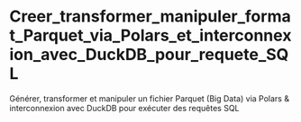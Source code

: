 # Creer_transformer_manipuler_format_Parquet_via_Polars_et_interconnexion_avec_DuckDB_pour_requete_SQL
Générer, transformer et manipuler un fichier Parquet (Big Data) via Polars &amp; interconnexion avec DuckDB pour exécuter des requêtes SQL
